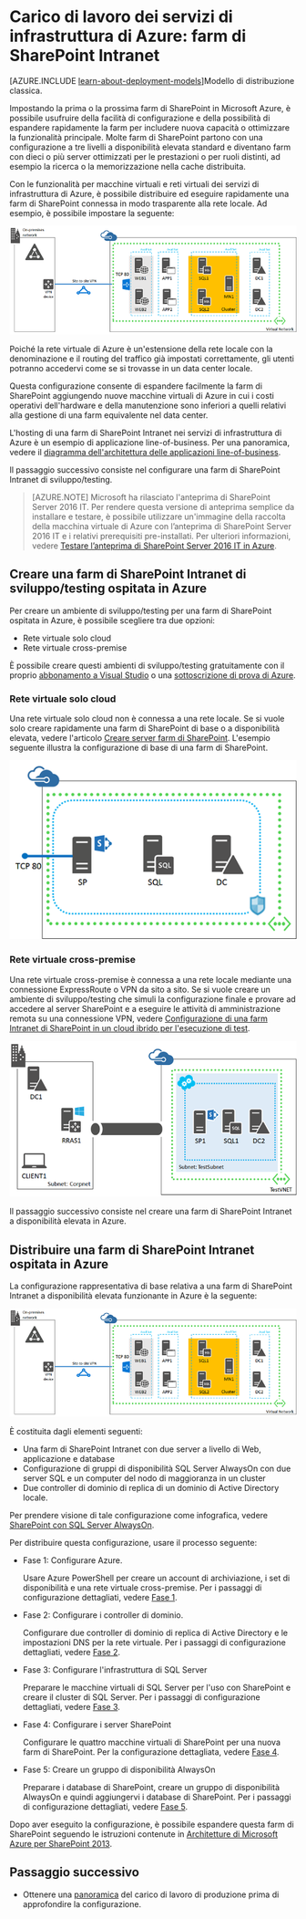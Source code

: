 <properties
	pageTitle="Farm di SharePoint Server 2013 in Azure | Microsoft Azure"
	description="Informazioni sul valore di una farm di SharePoint Server 2013 in Azure, configurare un ambiente di test e distribuire una configurazione a disponibilità elevata."
	services="virtual-machines-windows"
	documentationCenter=""
	authors="JoeDavies-MSFT"
	manager="timlt"
	editor=""
	tags="azure-resource-manager"/>

<tags
	ms.service="virtual-machines-windows"
	ms.workload="infrastructure-services"
	ms.tgt_pltfrm="Windows"
	ms.devlang="na"
	ms.topic="article"
	ms.date="12/17/2015"
	ms.author="josephd"/>

# Carico di lavoro dei servizi di infrastruttura di Azure: farm di SharePoint Intranet

[AZURE.INCLUDE [learn-about-deployment-models](../../includes/learn-about-deployment-models-rm-include.md)]Modello di distribuzione classica.

Impostando la prima o la prossima farm di SharePoint in Microsoft Azure, è possibile usufruire della facilità di configurazione e della possibilità di espandere rapidamente la farm per includere nuova capacità o ottimizzare la funzionalità principale. Molte farm di SharePoint partono con una configurazione a tre livelli a disponibilità elevata standard e diventano farm con dieci o più server ottimizzati per le prestazioni o per ruoli distinti, ad esempio la ricerca o la memorizzazione nella cache distribuita.

Con le funzionalità per macchine virtuali e reti virtuali dei servizi di infrastruttura di Azure, è possibile distribuire ed eseguire rapidamente una farm di SharePoint connessa in modo trasparente alla rete locale. Ad esempio, è possibile impostare la seguente:

![](./media/virtual-machines-windows-sp-intranet/workload-spsqlao.png)

Poiché la rete virtuale di Azure è un'estensione della rete locale con la denominazione e il routing del traffico già impostati correttamente, gli utenti potranno accedervi come se si trovasse in un data center locale.

Questa configurazione consente di espandere facilmente la farm di SharePoint aggiungendo nuove macchine virtuali di Azure in cui i costi operativi dell'hardware e della manutenzione sono inferiori a quelli relativi alla gestione di una farm equivalente nel data center.

L'hosting di una farm di SharePoint Intranet nei servizi di infrastruttura di Azure è un esempio di applicazione line-of-business. Per una panoramica, vedere il [diagramma dell'architettura delle applicazioni line-of-business](http://msdn.microsoft.com/dn630664).

Il passaggio successivo consiste nel configurare una farm di SharePoint Intranet di sviluppo/testing.

> [AZURE.NOTE] Microsoft ha rilasciato l'anteprima di SharePoint Server 2016 IT. Per rendere questa versione di anteprima semplice da installare e testare, è possibile utilizzare un'immagine della raccolta della macchina virtuale di Azure con l’anteprima di SharePoint Server 2016 IT e i relativi prerequisiti pre-installati. Per ulteriori informazioni, vedere [Testare l’anteprima di SharePoint Server 2016 IT in Azure](https://azure.microsoft.com/blog/test-sharepoint-server-2016-it-preview-4/).

## Creare una farm di SharePoint Intranet di sviluppo/testing ospitata in Azure

Per creare un ambiente di sviluppo/testing per una farm di SharePoint ospitata in Azure, è possibile scegliere tra due opzioni:

- Rete virtuale solo cloud
- Rete virtuale cross-premise

È possibile creare questi ambienti di sviluppo/testing gratuitamente con il proprio [abbonamento a Visual Studio](https://azure.microsoft.com/pricing/member-offers/msdn-benefits/) o una [sottoscrizione di prova di Azure](https://azure.microsoft.com/pricing/free-trial/).

### Rete virtuale solo cloud

Una rete virtuale solo cloud non è connessa a una rete locale. Se si vuole solo creare rapidamente una farm di SharePoint di base o a disponibilità elevata, vedere l'articolo [Creare server farm di SharePoint](virtual-machines-windows-sharepoint-farm.md). L'esempio seguente illustra la configurazione di base di una farm di SharePoint.

![](./media/virtual-machines-windows-sp-intranet/Non-HAFarm.png)

### Rete virtuale cross-premise

Una rete virtuale cross-premise è connessa a una rete locale mediante una connessione ExpressRoute o VPN da sito a sito. Se si vuole creare un ambiente di sviluppo/testing che simuli la configurazione finale e provare ad accedere al server SharePoint e a eseguire le attività di amministrazione remota su una connessione VPN, vedere [Configurazione di una farm Intranet di SharePoint in un cloud ibrido per l'esecuzione di test](../virtual-network/virtual-networks-setup-sharepoint-hybrid-cloud-testing.md).

![](./media/virtual-machines-windows-sp-intranet/CreateSPFarmHybridCloud.png)

Il passaggio successivo consiste nel creare una farm di SharePoint Intranet a disponibilità elevata in Azure.

## Distribuire una farm di SharePoint Intranet ospitata in Azure

La configurazione rappresentativa di base relativa a una farm di SharePoint Intranet a disponibilità elevata funzionante in Azure è la seguente:

![](./media/virtual-machines-windows-sp-intranet/workload-spsqlao.png)

È costituita dagli elementi seguenti:

- Una farm di SharePoint Intranet con due server a livello di Web, applicazione e database
- Configurazione di gruppi di disponibilità SQL Server AlwaysOn con due server SQL e un computer del nodo di maggioranza in un cluster
- Due controller di dominio di replica di un dominio di Active Directory locale.

Per prendere visione di tale configurazione come infografica, vedere [SharePoint con SQL Server AlwaysOn](http://go.microsoft.com/fwlink/?LinkId=394788).

Per distribuire questa configurazione, usare il processo seguente:

- Fase 1: Configurare Azure.

	Usare Azure PowerShell per creare un account di archiviazione, i set di disponibilità e una rete virtuale cross-premise. Per i passaggi di configurazione dettagliati, vedere [Fase 1](virtual-machines-windows-ps-sp-intranet-ph1.md).

- Fase 2: Configurare i controller di dominio.

	Configurare due controller di dominio di replica di Active Directory e le impostazioni DNS per la rete virtuale. Per i passaggi di configurazione dettagliati, vedere [Fase 2](virtual-machines-windows-ps-sp-intranet-ph2.md).

- Fase 3: Configurare l'infrastruttura di SQL Server

	Preparare le macchine virtuali di SQL Server per l'uso con SharePoint e creare il cluster di SQL Server. Per i passaggi di configurazione dettagliati, vedere [Fase 3](virtual-machines-windows-ps-sp-intranet-ph3.md).

- Fase 4: Configurare i server SharePoint

	Configurare le quattro macchine virtuali di SharePoint per una nuova farm di SharePoint. Per la configurazione dettagliata, vedere [Fase 4](virtual-machines-windows-ps-sp-intranet-ph4.md).

- Fase 5: Creare un gruppo di disponibilità AlwaysOn

	Preparare i database di SharePoint, creare un gruppo di disponibilità AlwaysOn e quindi aggiungervi i database di SharePoint. Per i passaggi di configurazione dettagliati, vedere [Fase 5](virtual-machines-windows-ps-sp-intranet-ph5.md).

Dopo aver eseguito la configurazione, è possibile espandere questa farm di SharePoint seguendo le istruzioni contenute in [Architetture di Microsoft Azure per SharePoint 2013](http://technet.microsoft.com/library/dn635309.aspx).

## Passaggio successivo

- Ottenere una [panoramica](virtual-machines-windows-sp-intranet-overview.md) del carico di lavoro di produzione prima di approfondire la configurazione.

<!---HONumber=AcomDC_0323_2016-->